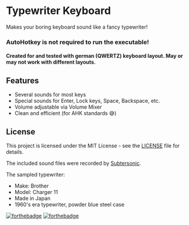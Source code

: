 # Typewriter Keyboard
Makes your boring keyboard sound like a fancy typewriter!

### AutoHotkey is not required to run the executable!

#### Created for and tested with german (QWERTZ) keyboard layout. May or may not work with different layouts.

## Features
- Several sounds for most keys
- Special sounds for Enter, Lock keys, Space, Backspace, etc.
- Volume adjustable via Volume Mixer
- Clean and efficient (for AHK standards 😅)

## License
This project is licensed under the MIT License - see the [LICENSE](LICENSE) file for details.

The included sound files were recorded by [Subtersonic](http://subtersonic.weebly.com/index.html).

The sampled typewriter:
- Make: Brother
- Model: Charger 11
- Made in Japan
- 1960's era typewriter, powder blue steel case

[![forthebadge](https://forthebadge.com/images/badges/uses-badges.svg)](https://forthebadge.com) [![forthebadge](https://forthebadge.com/images/badges/powered-by-jeffs-keyboard.svg)](https://forthebadge.com)

